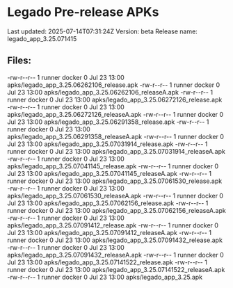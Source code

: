 # Legado Pre-release APKs
Last updated: 2025-07-14T07:31:24Z
Version: beta
Release name: legado_app_3.25.071415
## Files:
-rw-r--r-- 1 runner docker 0 Jul 23 13:00 apks/legado_app_3.25.06262106_release.apk
-rw-r--r-- 1 runner docker 0 Jul 23 13:00 apks/legado_app_3.25.06262106_releaseA.apk
-rw-r--r-- 1 runner docker 0 Jul 23 13:00 apks/legado_app_3.25.06272126_release.apk
-rw-r--r-- 1 runner docker 0 Jul 23 13:00 apks/legado_app_3.25.06272126_releaseA.apk
-rw-r--r-- 1 runner docker 0 Jul 23 13:00 apks/legado_app_3.25.06291358_release.apk
-rw-r--r-- 1 runner docker 0 Jul 23 13:00 apks/legado_app_3.25.06291358_releaseA.apk
-rw-r--r-- 1 runner docker 0 Jul 23 13:00 apks/legado_app_3.25.07031914_release.apk
-rw-r--r-- 1 runner docker 0 Jul 23 13:00 apks/legado_app_3.25.07031914_releaseA.apk
-rw-r--r-- 1 runner docker 0 Jul 23 13:00 apks/legado_app_3.25.07041145_release.apk
-rw-r--r-- 1 runner docker 0 Jul 23 13:00 apks/legado_app_3.25.07041145_releaseA.apk
-rw-r--r-- 1 runner docker 0 Jul 23 13:00 apks/legado_app_3.25.07061530_release.apk
-rw-r--r-- 1 runner docker 0 Jul 23 13:00 apks/legado_app_3.25.07061530_releaseA.apk
-rw-r--r-- 1 runner docker 0 Jul 23 13:00 apks/legado_app_3.25.07062156_release.apk
-rw-r--r-- 1 runner docker 0 Jul 23 13:00 apks/legado_app_3.25.07062156_releaseA.apk
-rw-r--r-- 1 runner docker 0 Jul 23 13:00 apks/legado_app_3.25.07091412_release.apk
-rw-r--r-- 1 runner docker 0 Jul 23 13:00 apks/legado_app_3.25.07091412_releaseA.apk
-rw-r--r-- 1 runner docker 0 Jul 23 13:00 apks/legado_app_3.25.07091432_release.apk
-rw-r--r-- 1 runner docker 0 Jul 23 13:00 apks/legado_app_3.25.07091432_releaseA.apk
-rw-r--r-- 1 runner docker 0 Jul 23 13:00 apks/legado_app_3.25.07141522_release.apk
-rw-r--r-- 1 runner docker 0 Jul 23 13:00 apks/legado_app_3.25.07141522_releaseA.apk
-rw-r--r-- 1 runner docker 0 Jul 23 13:00 apks/legado_app_3.25.apk
